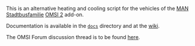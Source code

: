 This is an alternative heating and cooling script for the vehicles of the
[MAN Stadtbusfamilie](http://man-stadtbus.de) [OMSI 2](http://omnibussimulator.de) add-on.

Documentation is available in the [`docs`](./docs/table_of_contents.md) directory and at the [wiki](https://github.com/unorthodox-paradox/omsi-2_uchill/wiki).

The OMSI Forum discussion thread is to be found [here](http://omnibussimulator.de/forum).
